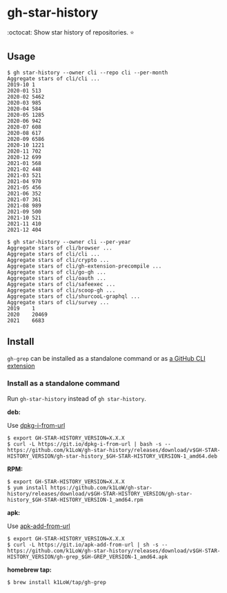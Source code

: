 # gh-star-history

:octocat: Show star history of repositories. :star:

## Usage

``` console
$ gh star-history --owner cli --repo cli --per-month
Aggregate stars of cli/cli ...
2019-10 1
2020-01 513
2020-02 5462
2020-03 985
2020-04 584
2020-05 1285
2020-06 942
2020-07 608
2020-08 617
2020-09 6586
2020-10 1221
2020-11 702
2020-12 699
2021-01 568
2021-02 448
2021-03 521
2021-04 970
2021-05 456
2021-06 352
2021-07 361
2021-08 989
2021-09 500
2021-10 521
2021-11 410
2021-12 404
```

``` console
$ gh star-history --owner cli --per-year
Aggregate stars of cli/browser ...
Aggregate stars of cli/cli ...
Aggregate stars of cli/crypto ...
Aggregate stars of cli/gh-extension-precompile ...
Aggregate stars of cli/go-gh ...
Aggregate stars of cli/oauth ...
Aggregate stars of cli/safeexec ...
Aggregate stars of cli/scoop-gh ...
Aggregate stars of cli/shurcooL-graphql ...
Aggregate stars of cli/survey ...
2019    1
2020    20469
2021    6683
```

## Install

`gh-grep` can be installed as a standalone command or as [a GitHub CLI extension](https://cli.github.com/manual/gh_extension)

### Install as a standalone command

Run `gh-star-history` instead of `gh star-history`.

**deb:**

Use [dpkg-i-from-url](https://github.com/k1LoW/dpkg-i-from-url)

``` console
$ export GH-STAR-HISTORY_VERSION=X.X.X
$ curl -L https://git.io/dpkg-i-from-url | bash -s -- https://github.com/k1LoW/gh-star-history/releases/download/v$GH-STAR-HISTORY_VERSION/gh-star-history_$GH-STAR-HISTORY_VERSION-1_amd64.deb
```

**RPM:**

``` console
$ export GH-STAR-HISTORY_VERSION=X.X.X
$ yum install https://github.com/k1LoW/gh-star-history/releases/download/v$GH-STAR-HISTORY_VERSION/gh-star-history_$GH-STAR-HISTORY_VERSION-1_amd64.rpm
```

**apk:**

Use [apk-add-from-url](https://github.com/k1LoW/apk-add-from-url)

``` console
$ export GH-STAR-HISTORY_VERSION=X.X.X
$ curl -L https://git.io/apk-add-from-url | sh -s -- https://github.com/k1LoW/gh-star-history/releases/download/v$GH-STAR-HISTORY_VERSION/gh-grep_$GH-GREP_VERSION-1_amd64.apk
```

**homebrew tap:**

```console
$ brew install k1LoW/tap/gh-grep
```
